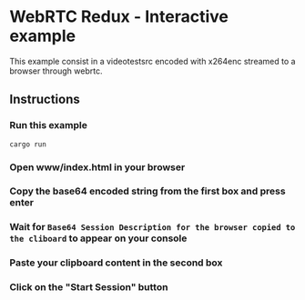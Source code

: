 # WebRTC Redux - Interactive example
This example consist in a videotestsrc encoded with x264enc streamed to a browser through webrtc.

## Instructions
### Run this example
```
cargo run
```
### Open www/index.html in your browser
### Copy the base64 encoded string from the first box and press enter
### Wait for ```Base64 Session Description for the browser copied to the cliboard``` to appear on your console
### Paste your clipboard content in the second box
### Click on the "Start Session" button